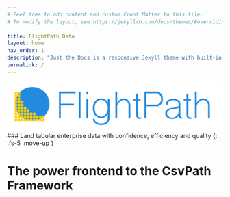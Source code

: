 ```yaml
---
# Feel free to add content and custom Front Matter to this file.
# To modify the layout, see https://jekyllrb.com/docs/themes/#overriding-theme-defaults

title: FlightPath Data
layout: home
nav_order: 1
description: "Just the Docs is a responsive Jekyll theme with built-in search that is easily customizable and hosted on GitHub Pages."
permalink: /
---
```


<img src="assets/logos/logo-wordmark_lg.png"/>
### Land tabular enterprise data with confidence, efficiency and quality
{: .fs-5 .move-up }

# The power frontend to the CsvPath Framework



